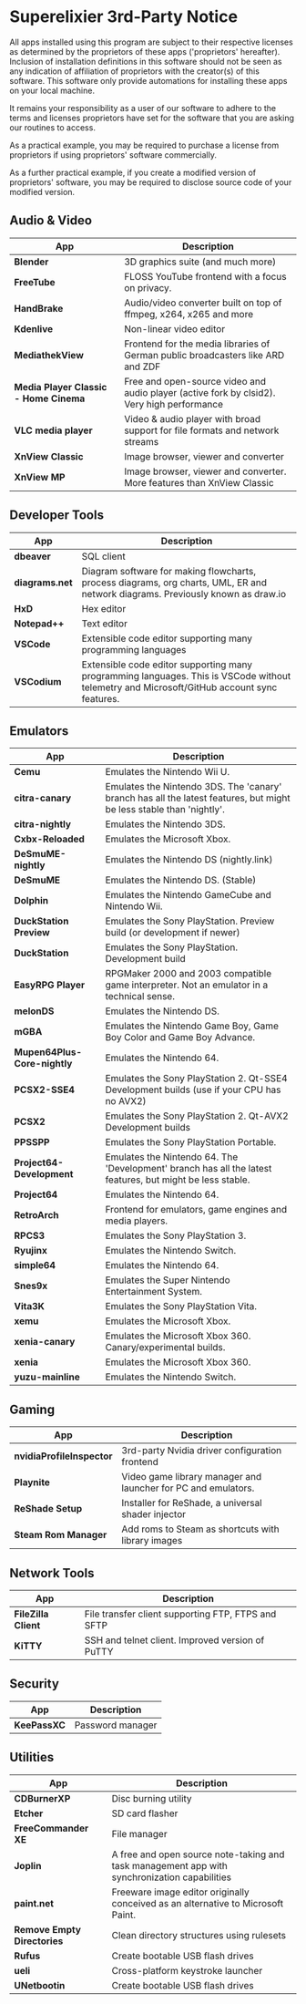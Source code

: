 Superelixier 3rd-Party Notice
=============================
All apps installed using this program are subject to their respective licenses as determined by the proprietors of these
apps ('proprietors' hereafter). Inclusion of installation definitions in this software should not be seen as any
indication of affiliation of proprietors with the creator(s) of this software. This software only provide automations
for installing these apps on your local machine.

It remains your responsibility as a user of our software to adhere to the terms and licenses proprietors have set for
the software that you are asking our routines to access.

As a practical example, you may be required to purchase a license from proprietors if using proprietors' software
commercially.

As a further practical example, if you create a modified version of proprietors' software, you may be required
to disclose source code of your modified version.
## Audio & Video
| App | Description |
| --- | --- |
| **Blender** | 3D graphics suite (and much more) |
| **FreeTube** | FLOSS YouTube frontend with a focus on privacy. |
| **HandBrake** | Audio/video converter built on top of ffmpeg, x264, x265 and more |
| **Kdenlive** | Non-linear video editor |
| **MediathekView** | Frontend for the media libraries of German public broadcasters like ARD and ZDF |
| **Media Player Classic - Home Cinema** | Free and open-source video and audio player (active fork by clsid2). Very high performance |
| **VLC media player** | Video & audio player with broad support for file formats and network streams |
| **XnView Classic** | Image browser, viewer and converter |
| **XnView MP** | Image browser, viewer and converter. More features than XnView Classic |
## Developer Tools
| App | Description |
| --- | --- |
| **dbeaver** | SQL client |
| **diagrams.net** | Diagram software for making flowcharts, process diagrams, org charts, UML, ER and network diagrams. Previously known as draw.io |
| **HxD** | Hex editor |
| **Notepad++** | Text editor |
| **VSCode** | Extensible code editor supporting many programming languages |
| **VSCodium** | Extensible code editor supporting many programming languages. This is VSCode without telemetry and Microsoft/GitHub account sync features. |
## Emulators
| App | Description |
| --- | --- |
| **Cemu** | Emulates the Nintendo Wii U. |
| **citra-canary** | Emulates the Nintendo 3DS. The 'canary' branch has all the latest features, but might be less stable than 'nightly'. |
| **citra-nightly** | Emulates the Nintendo 3DS. |
| **Cxbx-Reloaded** | Emulates the Microsoft Xbox. |
| **DeSmuME-nightly** | Emulates the Nintendo DS (nightly.link) |
| **DeSmuME** | Emulates the Nintendo DS. (Stable) |
| **Dolphin** | Emulates the Nintendo GameCube and Nintendo Wii. |
| **DuckStation Preview** | Emulates the Sony PlayStation. Preview build (or development if newer) |
| **DuckStation** | Emulates the Sony PlayStation. Development build |
| **EasyRPG Player** | RPGMaker 2000 and 2003 compatible game interpreter. Not an emulator in a technical sense. |
| **melonDS** | Emulates the Nintendo DS. |
| **mGBA** | Emulates the Nintendo Game Boy, Game Boy Color and Game Boy Advance. |
| **Mupen64Plus-Core-nightly** | Emulates the Nintendo 64. |
| **PCSX2-SSE4** | Emulates the Sony PlayStation 2. Qt-SSE4 Development builds (use if your CPU has no AVX2) |
| **PCSX2** | Emulates the Sony PlayStation 2. Qt-AVX2 Development builds |
| **PPSSPP** | Emulates the Sony PlayStation Portable. |
| **Project64-Development** | Emulates the Nintendo 64. The 'Development' branch has all the latest features, but might be less stable. |
| **Project64** | Emulates the Nintendo 64. |
| **RetroArch** | Frontend for emulators, game engines and media players. |
| **RPCS3** | Emulates the Sony PlayStation 3. |
| **Ryujinx** | Emulates the Nintendo Switch. |
| **simple64** | Emulates the Nintendo 64. |
| **Snes9x** | Emulates the Super Nintendo Entertainment System. |
| **Vita3K** | Emulates the Sony PlayStation Vita. |
| **xemu** | Emulates the Microsoft Xbox. |
| **xenia-canary** | Emulates the Microsoft Xbox 360. Canary/experimental builds. |
| **xenia** | Emulates the Microsoft Xbox 360. |
| **yuzu-mainline** | Emulates the Nintendo Switch. |
## Gaming
| App | Description |
| --- | --- |
| **nvidiaProfileInspector** | 3rd-party Nvidia driver configuration frontend |
| **Playnite** | Video game library manager and launcher for PC and emulators. |
| **ReShade Setup** | Installer for ReShade, a universal shader injector |
| **Steam Rom Manager** | Add roms to Steam as shortcuts with library images |
## Network Tools
| App | Description |
| --- | --- |
| **FileZilla Client** | File transfer client supporting FTP, FTPS and SFTP |
| **KiTTY** | SSH and telnet client. Improved version of PuTTY |
## Security
| App | Description |
| --- | --- |
| **KeePassXC** | Password manager |
## Utilities
| App | Description |
| --- | --- |
| **CDBurnerXP** | Disc burning utility |
| **Etcher** | SD card flasher |
| **FreeCommander XE** | File manager |
| **Joplin** | A free and open source note-taking and task management app with synchronization capabilities |
| **paint.net** | Freeware image editor originally conceived as an alternative to Microsoft Paint. |
| **Remove Empty Directories** | Clean directory structures using rulesets |
| **Rufus** | Create bootable USB flash drives |
| **ueli** | Cross-platform keystroke launcher |
| **UNetbootin** | Create bootable USB flash drives |

